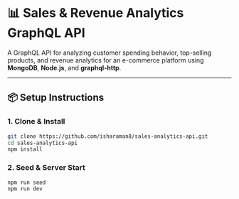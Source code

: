 # 📊 Sales & Revenue Analytics GraphQL API

A GraphQL API for analyzing customer spending behavior, top-selling products, and revenue analytics for an e-commerce platform using **MongoDB**, **Node.js**, and **graphql-http**.

---

## 📦 Setup Instructions

### 1. Clone & Install

```bash
git clone https://github.com/isharaman8/sales-analytics-api.git
cd sales-analytics-api
npm install
```

### 2. Seed & Server Start

```bash
npm run seed
npm run dev
```
